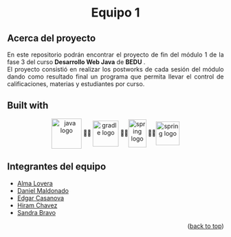 <div align="center" id="readme-top">
 <h1 align="center">
    <b>Equipo 1</b>
    </h1>
</div>

## Acerca del proyecto
<p style="text-align: justify;"> En este repositorio podrán encontrar el proyecto de fin del módulo 1 de la fase 3 del curso <b>Desarrollo Web Java</b> de <b>BEDU</b> .<br></b>
El proyecto consistió en realizar los postworks de cada sesión del módulo dando como resultado final un programa que permita llevar el control de calificaciones, materias y estudiantes por curso.<br>
</p>

## Built with
<center>

[<img src="https://cdn.jsdelivr.net/gh/devicons/devicon/icons/java/java-original.svg" width="70" height ="70" align="center" alt="java logo"  />](https://www.java.com/en/)  🔹🔹 [<img src="https://cdn.jsdelivr.net/gh/devicons/devicon/icons/gradle/gradle-plain.svg" width="60" align="center" alt="gradle logo"  />](https://gradle.org/)
 🔹🔹[<img src="https://cdn.jsdelivr.net/gh/devicons/devicon/icons/spring/spring-original.svg" height="65" width="42" align="center" alt="spring logo"  />](https://spring.io/)
🔹🔹[<img src="https://avatars.githubusercontent.com/u/4201559?s=200&v=4" height="55" align="center" alt="spring logo"  />](https://projectreactor.io/)

</center>

##  Integrantes del equipo
- [Alma Lovera](https://github.com/almalst)
- [Daniel Maldonado](https://github.com/danieldlcm86)
- [Edgar Casanova](https://github.com/ecardoz)
- [Hiram Chavez](https://github.com/JustLearningMX)
- [Sandra Bravo](https://github.com/SandraPAM)

<p align="right">(<a href="#readme-top">back to top</a>)</p>

